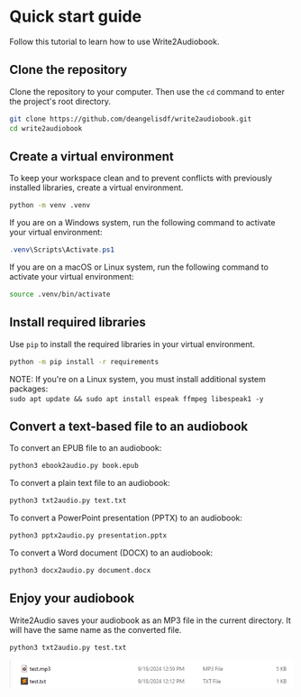 # Quick start guide

Follow this tutorial to learn how to use Write2Audiobook.

## Clone the repository

Clone the repository to your computer. Then use the `cd` command to enter the project's root directory.

```bash
git clone https://github.com/deangelisdf/write2audiobook.git
cd write2audiobook
```

## Create a virtual environment

To keep your workspace clean and to prevent conflicts with previously installed libraries, create a virtual environment.

```bash
python -m venv .venv
```

If you are on a Windows system, run the following command to activate your virtual environment:

```powershell
.venv\Scripts\Activate.ps1
```

If you are on a macOS or Linux system, run the following command to activate your virtual environment:

```bash
source .venv/bin/activate
```

## Install required libraries

Use `pip` to install the required libraries in your virtual environment.

```bash
python -m pip install -r requirements
```

NOTE:
If you're on a Linux system, you must install additional system packages:<br>
    ```
    sudo apt update && sudo apt install espeak ffmpeg libespeak1 -y
    ```

## Convert a text-based file to an audiobook

To convert an EPUB file to an audiobook:

```bash
python3 ebook2audio.py book.epub
```

To convert a plain text file to an audiobook:

```bash
python3 txt2audio.py text.txt
```

To convert a PowerPoint presentation (PPTX) to an audiobook:

```bash
python3 pptx2audio.py presentation.pptx
```

To convert a Word document (DOCX) to an audiobook:

```bash
python3 docx2audio.py document.docx
```

## Enjoy your audiobook

Write2Audio saves your audiobook as an MP3 file in the current directory. It will have the same name as the converted file.

```bash
python3 txt2audio.py test.txt
```

![directory-image](img/example-output.png)
